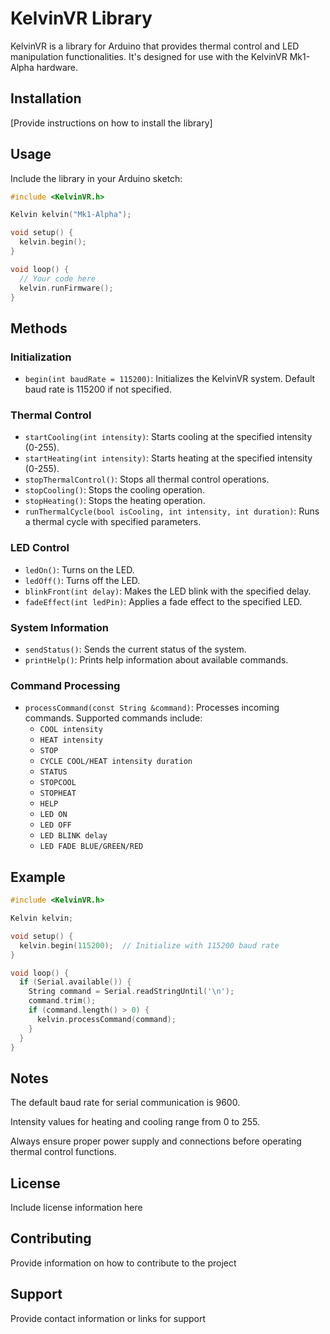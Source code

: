 # KelvinVR Library

KelvinVR is a library for Arduino that provides thermal control and LED manipulation functionalities. It's designed for use with the KelvinVR Mk1-Alpha hardware.

## Installation

[Provide instructions on how to install the library]

## Usage

Include the library in your Arduino sketch:

```cpp
#include <KelvinVR.h>

Kelvin kelvin("Mk1-Alpha");

void setup() {
  kelvin.begin();
}

void loop() {
  // Your code here
  kelvin.runFirmware();
}
```

## Methods

### Initialization
- `begin(int baudRate = 115200)`: Initializes the KelvinVR system. Default baud rate is 115200 if not specified.

### Thermal Control
- `startCooling(int intensity)`: Starts cooling at the specified intensity (0-255).
- `startHeating(int intensity)`: Starts heating at the specified intensity (0-255).
- `stopThermalControl()`: Stops all thermal control operations.
- `stopCooling()`: Stops the cooling operation.
- `stopHeating()`: Stops the heating operation.
- `runThermalCycle(bool isCooling, int intensity, int duration)`: Runs a thermal cycle with specified parameters.

### LED Control
- `ledOn()`: Turns on the LED.
- `ledOff()`: Turns off the LED.
- `blinkFront(int delay)`: Makes the LED blink with the specified delay.
- `fadeEffect(int ledPin)`: Applies a fade effect to the specified LED.

### System Information
- `sendStatus()`: Sends the current status of the system.
- `printHelp()`: Prints help information about available commands.

### Command Processing
- `processCommand(const String &command)`: Processes incoming commands. Supported commands include:
  - `COOL intensity`
  - `HEAT intensity`
  - `STOP`
  - `CYCLE COOL/HEAT intensity duration`
  - `STATUS`
  - `STOPCOOL`
  - `STOPHEAT`
  - `HELP`
  - `LED ON`
  - `LED OFF`
  - `LED BLINK delay`
  - `LED FADE BLUE/GREEN/RED`


## Example
```cpp 
#include <KelvinVR.h>

Kelvin kelvin;

void setup() {
  kelvin.begin(115200);  // Initialize with 115200 baud rate
}

void loop() {
  if (Serial.available()) {
    String command = Serial.readStringUntil('\n');
    command.trim();
    if (command.length() > 0) {
      kelvin.processCommand(command);
    }
  }
}
```


## Notes
The default baud rate for serial communication is 9600.

Intensity values for heating and cooling range from 0 to 255.

Always ensure proper power supply and connections before operating thermal control functions.

## License
Include license information here

## Contributing
Provide information on how to contribute to the project

## Support
Provide contact information or links for support